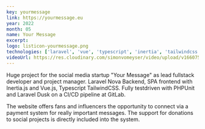 ```yaml
---
key: yourmessage
link: https://yourmessage.eu
year: 2022
month: 05
name: Your Message
excerpt:
logo: listicon-yourmessage.png
technologies: ['laravel', 'vue', 'typescript', 'inertia', 'tailwindcss']
videoUrl: https://res.cloudinary.com/simonvomeyser/video/upload/v1660753826/videos-simonvomeyser.de/yourmessage.mp4
---
```


Huge project for the social media startup "Your Message" as lead fullstack developer and project manager. Laravel Nova Backend, SPA frontend with Inertia.js and Vue.js, Typescript TailwindCSS. Fully testdriven with PHPUnit and Laravel Dusk on a CI/CD pipeline at GitLab. 

The website offers fans and influencers the opportunity to connect via a payment system for really important messages. The support for donations to social projects is directly included into the system.


